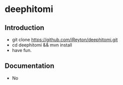 # deephitomi

Introduction
---

- git clone https://github.com/iReyton/deephitomi.git
- cd deephitomi && mvn install
- have fun.

Documentation
---

- No
